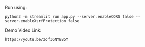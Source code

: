 Run using:


```
python3 -m streamlit run app.py --server.enableCORS false --server.enableXsrfProtection false
```


Demo Video Link:

`https://youtu.be/zof3GNYBB5Y`
